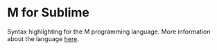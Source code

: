 # M for Sublime
Syntax highlighting for the M programming language.
More information about the language [here](https://m-language.github.io/).
